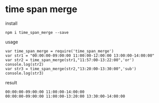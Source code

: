# time span merge

install

	npm i time_span_merge --save

usage

	var time_span_merge = require('time_span_merge')
	var str1 = "00:00:00-09:00:00 11:00:00-12:00:00 13:00:00-14:00:00"
	var str2 = time_span_merge(str1,"11:57:00-13:22:00",'or')
	console.log(str2)
	var str3 = time_span_merge(str2,"13:20:00-13:30:00",'sub')
	console.log(str3)
	
	
result

	00:00:00-09:00:00 11:00:00-14:00:00
	00:00:00-09:00:00 11:00:00-13:20:00 13:30:00-14:00:00
